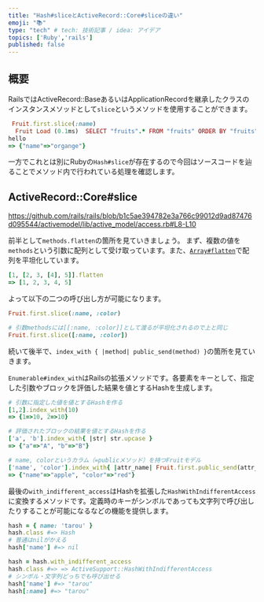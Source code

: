 ```yaml
---
title: "Hash#sliceとActiveRecord::Core#sliceの違い"
emoji: "📚"
type: "tech" # tech: 技術記事 / idea: アイデア
topics: ['Ruby','rails']
published: false
---
```


## 概要
RailsではActiveRecord::BaseあるいはApplicationRecordを継承したクラスのインスタンスメソッドとして`slice`というメソッドを使用することができます。

```ruby
 Fruit.first.slice(:name)
  Fruit Load (0.1ms)  SELECT "fruits".* FROM "fruits" ORDER BY "fruits"."id" ASC LIMIT ?  [["LIMIT", 1]]
hello                                                                                        
=> {"name"=>"organge"}  
```

一方でこれとは別にRubyの`Hash#slice`が存在するので今回はソースコードを辿ることでメソッド内で行われている処理を確認します。


## ActiveRecord::Core#slice

https://github.com/rails/rails/blob/b1c5ae394782e3a766c99012d9ad87476d095544/activemodel/lib/active_model/access.rb#L8-L10

前半として`methods.flatten`の箇所を見ていきましょう。
まず、複数の値を`methods`という引数に配列として受け取っています。また、[`Array#flatten`](https://docs.ruby-lang.org/ja/latest/method/Array/i/flatten.html)で配列を平坦化しています。

```ruby
[1, [2, 3, [4], 5]].flatten
=> [1, 2, 3, 4, 5]
```

よって以下の二つの呼び出し方が可能になります。

```ruby
Fruit.first.slice(:name, :color)

# 引数methodsには[[:name, :color]]として渡るが平坦化されるので上と同じ
Fruit.first.slice([:name, :color])
```

続いて後半で、`index_with { |method| public_send(method) }`の箇所を見ていきます。

`Enumerable#index_with`はRailsの拡張メソッドです。各要素をキーとして、指定した引数やブロックを評価した結果を値とするHashを生成します。

```ruby
# 引数に指定した値を値とするHashを作る
[1,2].index_with(10)
=> {1=>10, 2=>10}

# 評価されたブロックの結果を値とするHashを作る
['a', 'b'].index_with{ |str| str.upcase }
=> {"a"=>"A", "b"=>"B"}

# name, colorというカラム（=publicメソッド）を持つFruitモデル
['name', 'color'].index_with{ |attr_name| Fruit.first.public_send(attr_name) }
=> {"name"=>"apple", "color"=>"red"}
```

最後の`with_indifferent_access`はHashを拡張した`HashWithIndifferentAccess`に変換するメソッドです。定義時のキーがシンボルであっても文字列で呼び出したりすることが可能になるなどの機能を提供します。

```ruby
hash = { name: 'tarou' }
hash.class #=> Hash
# 普通はnilがかえる
hash['name'] #=> nil

hash = hash.with_indifferent_access
hash.class #=> => ActiveSupport::HashWithIndifferentAccess
# シンボル・文字列どっちでも呼び出せる
hash['name'] #=> "tarou"
hash[:name] #=> "tarou"
```
